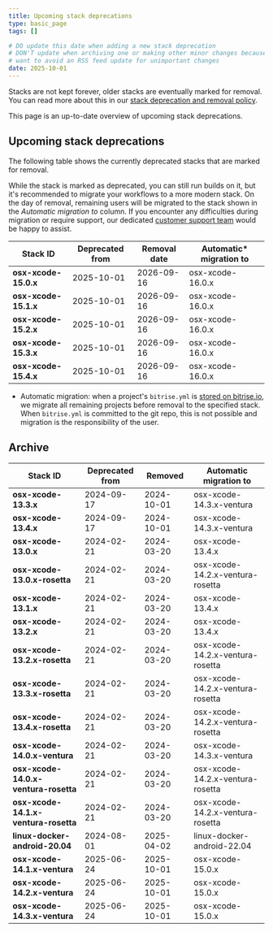 ```yaml
---
title: Upcoming stack deprecations
type: basic_page
tags: []

# DO update this date when adding a new stack deprecation
# DON'T update when archiving one or making other minor changes because we
# want to avoid an RSS feed update for unimportant changes
date: 2025-10-01
---
```


Stacks are not kept forever, older stacks are eventually marked for removal. You can read more about this in our [stack deprecation and removal policy](https://devcenter.bitrise.io/en/infrastructure/build-stacks/stack-deprecation-and-removal-policy.html).

This page is an up-to-date overview of upcoming stack deprecations.

## Upcoming stack deprecations

The following table shows the currently deprecated stacks that are marked for removal.

While the stack is marked as deprecated, you can still run builds on it, but it's recommended to migrate your workflows to a more modern stack. On the day of removal, remaining users will be migrated to the stack shown in the _Automatic migration to_ column. If you encounter any difficulties during migration or require support, our dedicated [customer support team](https://support.bitrise.io) would be happy to assist.

| Stack ID                             | Deprecated from | Removal date  | Automatic* migration to          |
| ------------------------------------ | --------------- | ------------- | -------------------------------- |
| **osx-xcode-15.0.x**                 | 2025-10-01      | 2026-09-16    | osx-xcode-16.0.x                 |
| **osx-xcode-15.1.x**                 | 2025-10-01      | 2026-09-16    | osx-xcode-16.0.x                 |
| **osx-xcode-15.2.x**                 | 2025-10-01      | 2026-09-16    | osx-xcode-16.0.x                 |
| **osx-xcode-15.3.x**                 | 2025-10-01      | 2026-09-16    | osx-xcode-16.0.x                 |
| **osx-xcode-15.4.x**                 | 2025-10-01      | 2026-09-16    | osx-xcode-16.0.x                 |

* Automatic migration: when a project's `bitrise.yml` is [stored on bitrise.io](https://docs.bitrise.io/en/bitrise-ci/configure-builds/configuration-yaml/managing-a-project-s-configuration-yaml-file.html), we migrate all remaining projects before removal to the specified stack. When `bitrise.yml` is committed to the git repo, this is not possible and migration is the responsibility of the user.

## Archive

| Stack ID                             | Deprecated from | Removed       | Automatic migration to           |
| ------------------------------------ | --------------- | ------------- | -------------------------------- |
| **osx-xcode-13.3.x**                 | 2024-09-17      | 2024-10-01    | osx-xcode-14.3.x-ventura         |
| **osx-xcode-13.4.x**                 | 2024-09-17      | 2024-10-01    | osx-xcode-14.3.x-ventura         |
| **osx-xcode-13.0.x**                 | 2024-02-21      | 2024-03-20    | osx-xcode-13.4.x                 |
| **osx-xcode-13.0.x-rosetta**         | 2024-02-21      | 2024-03-20    | osx-xcode-14.2.x-ventura-rosetta |
| **osx-xcode-13.1.x**                 | 2024-02-21      | 2024-03-20    | osx-xcode-13.4.x                 |
| **osx-xcode-13.2.x**                 | 2024-02-21      | 2024-03-20    | osx-xcode-13.4.x                 |
| **osx-xcode-13.2.x-rosetta**         | 2024-02-21      | 2024-03-20    | osx-xcode-14.2.x-ventura-rosetta |
| **osx-xcode-13.3.x-rosetta**         | 2024-02-21      | 2024-03-20    | osx-xcode-14.2.x-ventura-rosetta |
| **osx-xcode-13.4.x-rosetta**         | 2024-02-21      | 2024-03-20    | osx-xcode-14.2.x-ventura-rosetta |
| **osx-xcode-14.0.x-ventura**         | 2024-02-21      | 2024-03-20    | osx-xcode-14.3.x-ventura         |
| **osx-xcode-14.0.x-ventura-rosetta** | 2024-02-21      | 2024-03-20    | osx-xcode-14.2.x-ventura-rosetta |
| **osx-xcode-14.1.x-ventura-rosetta** | 2024-02-21      | 2024-03-20    | osx-xcode-14.2.x-ventura-rosetta |
| **linux-docker-android-20.04**       | 2024-08-01      | 2025-04-02    | linux-docker-android-22.04       |
| **osx-xcode-14.1.x-ventura**         | 2025-06-24      | 2025-10-01    | osx-xcode-15.0.x                 |
| **osx-xcode-14.2.x-ventura**         | 2025-06-24      | 2025-10-01    | osx-xcode-15.0.x                 |
| **osx-xcode-14.3.x-ventura**         | 2025-06-24      | 2025-10-01    | osx-xcode-15.0.x                 |
